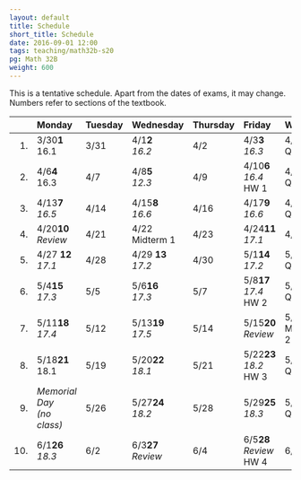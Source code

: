 ```yaml
---
layout: default
title: Schedule
short_title: Schedule
date: 2016-09-01 12:00
tags: teaching/math32b-s20
pg: Math 32B
weight: 600
---
```


This is a tentative schedule. Apart from the dates of exams, it may change. Numbers refer to sections of the textbook.

<table class="schedule">
    <thead>
        <tr class="header">
            <th align="right"></th>
            <th align="left">Monday</th>
            <th align="left">Tuesday</th>
            <th align="left">Wednesday</th>
            <th align="left">Thursday</th>
            <th align="left">Friday</th>
            <th align="left">Weekend</th>
        </tr>
    </thead>
    <tbody>
        <tr class="even">
            <td align="right">1.</td>
            <td align="left"><span class="right">3/30</span><span class="left"><b>1</b></span><br>16.1</td>
            <td align="left"><span class="right">3/31</span><span class="left"><b></b></span><br></td>
            <td align="left"><span class="right">4/1</span><span class="left"><b>2</b></span><br><em>16.2</em></td>
            <td align="left"><span class="right">4/2</span><span class="left"><b></b></span><br></td>
            <td align="left"><span class="right">4/3</span><span class="left"><b>3</b></span><br><em>16.3</em></td>
            <td align="left"><span class="right">4/4-5</span><span class="left"><b></b></span><br><span class="hw">Quiz 1</span></td>
        </tr>
        <tr class="odd">
            <td align="right">2.</td>
            <td align="left"><span class="right">4/6</span><span class="left"><b>4</b></span><br>16.3</td>
            <td align="left"><span class="right">4/7</span><span class="left"><b> </b></span><br></td>
            <td align="left"><span class="right">4/8</span><span class="left"><b>5</b></span><br><em>12.3</em></td>
            <td align="left"><span class="right">4/9</span><span class="left"><b> </b></span><br></td>
            <td align="left"><span class="right">4/10</span><span class="left"><b>6</b></span><br><em>16.4</em> <span class="hw">HW 1</span></td>
            <td align="left"><span class="right">4/11-12</span><span class="left"><b></b></span><br><span class="hw">Quiz 2</span></td>
        </tr>
        <tr class="even">
            <td align="right">3.</td>
            <td align="left"><span class="right">4/13</span><span class="left"><b>7</b></span><br><em>16.5</em></td>
            <td align="left"><span class="right">4/14</span><span class="left"><b> </b></span><br></td>
            <td align="left"><span class="right">4/15</span><span class="left"><b>8</b></span><br><em>16.6</em></td>
            <td align="left"><span class="right">4/16</span><span class="left"><b> </b></span><br></td>
            <td align="left"><span class="right">4/17</span><span class="left"><b>9</b></span><br><em>16.6</em></td>
            <td align="left"><span class="right">4/18-19</span><span class="left"><b></b></span><br><span class="hw">Quiz 3</span></td>
        </tr>
        <tr class="odd">
            <td align="right">4.</td>
            <td align="left"><span class="right">4/20</span><span class="left"><b>10</b></span><br><em>Review</em></td>
            <td align="left"><span class="right">4/21</span><span class="left"><b></b></span><br></td>
            <td align="left"><span class="right">4/22</span><span class="left"><b></b></span><br><span class="exam">Midterm 1</span></td>
            <td align="left"><span class="right">4/23</span><span class="left"><b></b></span><br></td>
            <td align="left"><span class="right">4/24</span><span class="left"><b>11</b></span><br><em>17.1</em></td>
            <td align="left"><span class="right">4/25-26</span><span class="left"><b></b></span><br></td>
        </tr>
        <tr class="even">
            <td align="right">5.</td>
            <td align="left"><span class="right">4/27 </span><span class="left"><b>12</b></span><br><em>17.1</em></td>
            <td align="left"><span class="right">4/28 </span><span class="left"><b>  </b></span><br></td>
            <td align="left"><span class="right">4/29 </span><span class="left"><b>13</b></span><br><em>17.2</em></td>
            <td align="left"><span class="right">4/30 </span><span class="left"><b>  </b></span><br></td>
            <td align="left"><span class="right">5/1</span><span class="left"><b>14</b></span><br><em>17.2</em></td>
            <td align="left"><span class="right">5/2-3</span><span class="left"><b></b></span><br><span class="hw">Quiz 4</span></td>
        </tr>
        <tr class="odd">
            <td align="right">6.</td>
            <td align="left"><span class="right">5/4</span><span class="left"><b>15</b></span><br><em>17.3</em></td>
            <td align="left"><span class="right">5/5</span><span class="left"><b>  </b></span><br></td>
            <td align="left"><span class="right">5/6</span><span class="left"><b>16</b></span><br><em>17.3</em></td>
            <td align="left"><span class="right">5/7</span><span class="left"><b>  </b></span><br></td>
            <td align="left"><span class="right">5/8</span><span class="left"><b>17</b></span><br><em>17.4</em> <span class="hw">HW 2</span></td>
            <td align="left"><span class="right">5/9-10</span><span class="left"><b></b></span><br><span class="hw">Quiz 5</span></td>
        </tr>
        <tr class="even">
            <td align="right">7.</td>
            <td align="left"><span class="right">5/11</span><span class="left"><b>18</b></span><br><em>17.4</em></td>
            <td align="left"><span class="right">5/12</span><span class="left"><b>  </b></span><br></td>
            <td align="left"><span class="right">5/13</span><span class="left"><b>19</b></span><br><em>17.5</em></td>
            <td align="left"><span class="right">5/14</span><span class="left"><b>  </b></span><br></td>
            <td align="left"><span class="right">5/15</span><span class="left"><b>20</b></span><br><em>Review</em></td>
            <td align="left"><span class="right">5/16-17</span><span class="left"><b></b></span><br><span class="exam">Midterm 2</span></td>
        </tr>
        <tr class="odd">
            <td align="right">8.</td>
            <td align="left"><span class="right">5/18</span><span class="left"><b>21</b></span><br>18.1</td>
            <td align="left"><span class="right">5/19</span><span class="left"><b>  </b></span><br></td>
            <td align="left"><span class="right">5/20</span><span class="left"><b>22</b></span><br><em>18.1</em></td>
            <td align="left"><span class="right">5/21</span><span class="left"><b>  </b></span><br></td>
            <td align="left"><span class="right">5/22</span><span class="left"><b>23</b></span><br><em>18.2</em> <span class="hw">HW 3</span></td>
            <td align="left"><span class="right">5/23-24</span><span class="left"><b></b></span><br><span class="hw">Quiz 6</span></td>
        </tr>
        <tr class="even">
            <td align="right">9.</td>
            <td align="left" class="hol"><em>Memorial Day<br>(no class)</em></td>
            <td align="left"><span class="right">5/26</span><span class="left"><b>  </b></span><br></td>
            <td align="left"><span class="right">5/27</span><span class="left"><b>24</b></span><br><em>18.2</em></td>
            <td align="left"><span class="right">5/28</span><span class="left"><b>  </b></span><br></td>
            <td align="left"><span class="right">5/29</span><span class="left"><b>25</b></span><br><em>18.3</em></td>
            <td align="left"><span class="right">5/30-31</span><span class="left"><b></b></span><br><span class="hw">Quiz 7</span></td>
        </tr>
        <tr class="odd">
            <td align="right">10.</td>
            <td align="left"><span class="right">6/1</span><span class="left"><b>26</b></span><br><em>18.3</em></td>
            <td align="left"><span class="right">6/2</span><span class="left"><b>  </b></span><br></td>
            <td align="left"><span class="right">6/3</span><span class="left"><b>27</b></span><br><em>Review</em></td>
            <td align="left"><span class="right">6/4</span><span class="left"><b>  </b></span><br></td>
            <td align="left"><span class="right">6/5</span><span class="left"><b>28</b></span><br><em>Review</em> <span class="hw">HW 4</span></td>
            <td align="left"><span class="right">6/6-7</span><span class="left"><b></b></span><br></td>
        </tr>
    </tbody>
</table>
